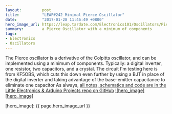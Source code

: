 ```yaml
---
layout:         post
title:          "LEAP#242 Minimal Pierce Oscillator"
date:           "2017-01-28 11:46:49 +0800"
hero_image_url: https://leap.tardate.com/Electronics101/Oscillators/PierceOscillator/assets/PierceOscillator_build.jpg
summary:        a Pierce Oscillator with a minimum of components
tags:
- Electronics
- Oscillators
---
```


The Pierce oscillator is a derivative of the Colpitts oscillator, and can be implemented using a minimum of components. Typically: a digital inverter, one resistor, two capacitors, and a crystal. The circuit I'm testing here is from KF5OBS,
which cuts this down even further by using a BJT in place of the digital inverter and taking advantage of the base-emitter capacitance to eliminate one capacitor
As always, [all notes, schematics and code are in the Little Electronics & Arduino Projects repo on GitHub][project]
[![hero_image][hero_image]][project]

[leap]: https://leap.tardate.com
[project]: https://github.com/tardate/LittleArduinoProjects/tree/master/Electronics101/Oscillators/PierceOscillator
[hero_image]: {{ page.hero_image_url }}
